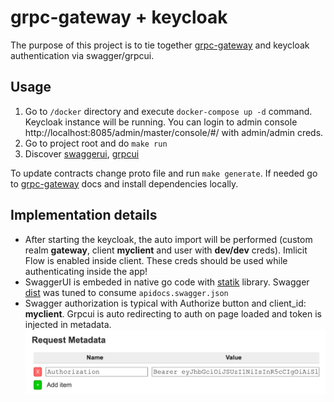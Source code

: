 # grpc-gateway + keycloak
The purpose of this project is to tie together [grpc-gateway](https://github.com/grpc-ecosystem/grpc-gateway) and keycloak authentication via swagger/grpcui.

## Usage

  1. Go to `/docker` directory and execute `docker-compose up -d` command. Keycloak instance will be running. You can login to admin console http://localhost:8085/admin/master/console/#/ with admin/admin creds.
  2. Go to project root and do `make run`
  3. Discover [swaggerui](http://localhost:8082/swaggerui/), [grpcui](http://localhost:8082/grpcui/)

  To update contracts change proto file and run `make generate`. If needed go to [grpc-gateway](https://github.com/grpc-ecosystem/grpc-gateway) docs and install dependencies locally.

## Implementation details
* After starting the keycloak, the auto import will be performed (custom realm **gateway**, client **myclient** and user with **dev/dev** creds). Imlicit Flow is enabled inside client. These creds should be used while authenticating inside the app!
* SwaggerUI is embeded in native go code with [statik](https://github.com/rakyll/statik) library. Swagger [dist](https://github.com/swagger-api/swagger-ui/tree/master/dist) was tuned to consume `apidocs.swagger.json`
* Swagger authorization is typical with Authorize button and client_id: **myclient**. Grpcui is auto redirecting to auth on page loaded and token is injected in metadata.
![grpcui metadata updated](/docs/grpcui.png)